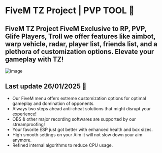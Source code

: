 # FiveM TZ Project | PVP TOOL 👑

## FiveM TZ Project FiveM Exclusive to RP, PVP, Glife Players, Troll we offer features like aimbot, warp vehicle, radar, player list, friends list, and a plethora of customization options. Elevate your gameplay with TZ!

![image](https://i.ibb.co/ry5Zx7L/tz1.png)

## Last update 26/01/2025 🚀

- Our FiveM menu offers extreme customization options for optimal gameplay and domination of opponents.
- Always two steps ahead anti-cheat solutions that might disrupt your experience!
- OBS & other major recording softwares are supported by our streamproofing!
- Your favorite ESP just got better with enhanced health and box sizes.
- High smooth settings on your Aim it will not slow down your aim anymore.
- Refined internal algorithms to reduce CPU usage.
